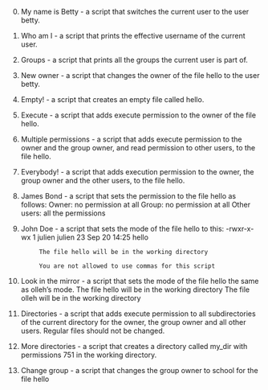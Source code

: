 0. My name is Betty - a script that switches the current user to the user betty.

1. Who am I - a script that prints the effective username of the current user.

2. Groups - a script that prints all the groups the current user is part of.

3. New owner - a script that changes the owner of the file hello to the user betty.

4. Empty! - a script that creates an empty file called hello.

5. Execute - a script that adds execute permission to the owner of the file hello.
            
6. Multiple permissions - a script that adds execute permission to the owner and the group owner, and read permission to other users, to the file hello.
  
7. Everybody! - a script that adds execution permission to the owner, the group owner and the other users, to the file hello.

8. James Bond - a script that sets the permission to the file hello as follows:
            Owner: no permission at all
            Group: no permission at all
            Other users: all the permissions

9. John Doe - a script that sets the mode of the file hello to this:
           -rwxr-x-wx 1 julien julien 23 Sep 20 14:25 hello

            The file hello will be in the working directory

            You are not allowed to use commas for this script
10. Look in the mirror - a script that sets the mode of the file hello the same as olleh’s mode.
            The file hello will be in the working directory
            The file olleh will be in the working directory

11. Directories - a script that adds execute permission to all subdirectories of the current directory for the owner, the group owner and all other users. Regular files should not be changed.

12. More directories - a script that creates a directory called my_dir with permissions 751 in the working directory.

13. Change group - a script that changes the group owner to school for the file hello
